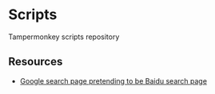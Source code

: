 # Scripts
Tampermonkey  scripts repository



## Resources

* [Google search page pretending to be Baidu search page](GooglePretendingToBaidu/script.js)

